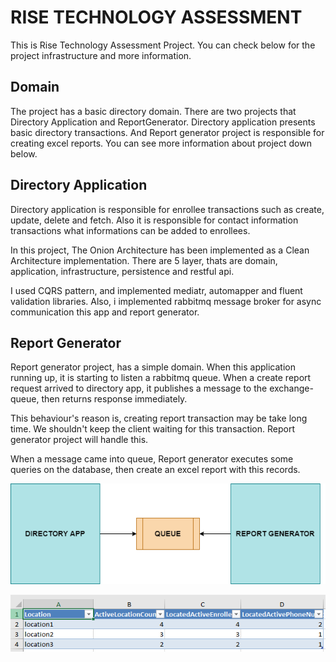 # RISE TECHNOLOGY ASSESSMENT

This is Rise Technology Assessment Project. You can check below for the project infrastructure and more information. 

## Domain
The project has a basic directory domain. There are two projects that Directory Application and ReportGenerator. Directory application presents basic directory transactions. And Report generator project is responsible for creating excel reports. You can see more information about project down below.

## Directory Application
Directory application is responsible for enrollee transactions such as create, update, delete and fetch. Also it is responsible for contact information transactions what informations can be added to enrollees.

In this project, The Onion Architecture has been implemented as a Clean Architecture implementation.
There are 5 layer, thats are domain, application, infrastructure, persistence and restful api. 

I used CQRS pattern, and implemented mediatr, automapper and fluent validation libraries. Also, i implemented rabbitmq message broker for async communication this app and report generator.

## Report Generator
Report generator project, has a simple domain. When this application running up, it is starting to listen a rabbitmq queue. When a create report request arrived to directory app, it publishes a message to the exchange-queue, then returns response immediately. 

This behaviour's reason is, creating report transaction may be take long time. We shouldn't keep the client waiting for this transaction. Report generator project will handle this.

When a message came into queue, Report generator executes some queries on the database, then create an excel report with this records.


<p align="center">
  <img src="img/projectarchitecture.png" />
</p>

<p align="center">
  <img src="img/excel.png" />
</p>

